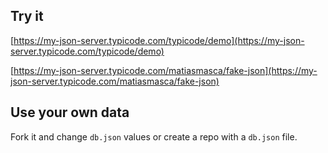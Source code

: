 ## Try it

[https://my-json-server.typicode.com/typicode/demo](https://my-json-server.typicode.com/typicode/demo)

[https://my-json-server.typicode.com/matiasmasca/fake-json](https://my-json-server.typicode.com/matiasmasca/fake-json)

## Use your own data

Fork it and change `db.json` values or create a repo with a `db.json` file.
